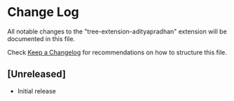 # Change Log

All notable changes to the "tree-extension-adityapradhan" extension will be documented in this file.

Check [Keep a Changelog](http://keepachangelog.com/) for recommendations on how to structure this file.

## [Unreleased]

- Initial release